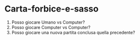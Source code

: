 # Carta-forbice-e-sasso

1. Posso giocare Umano vs Computer?
2. Posso giocare Computer vs Computer?
3. Posso giocare una nuova partita conclusa quella precedente?